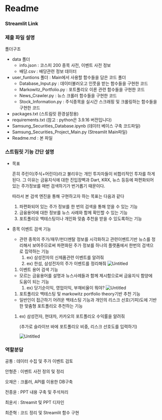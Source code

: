 # Readme

### Streamlit Link

[](https://junhyeok1002-samsung-sec-samsung-securities-project-main-2lkjqy.streamlit.app/)

### 제출 파일 설명

폴더구조

- data 폴더
    - info.json : 코스피 200 종목 사전, 이벤트 사전 정보
    - 배당.csv : 배당관련 정보 데이터
- user_funtions 폴더 : Main에서 사용할 함수들을 담은 코드 폴더
    - Database_Input.py : 데이터불러오고 인풋을 받는 함수들을 구현한 코드
    - Markowitz_Portfolio.py : 포트폴리오 이론 관련 함수들을 구현한 코드
    - News_Crawler.py : 뉴스 크롤러 함수들을 구현한 코드
    - Stock_Information.py : 주식종목을 실시간 스크래핑 및 크롤링하는 함수들을 구현한 코드
- packages.txt (스트림릿 환경설정용)
- requirements.txt (참고 : python은 3.9.16 버전입니다)
- Samsung_Securities_Database.ipynb (데이터 베이스 구축 코드파일)
- Samsung_Securities_Project_Main.py (Streamlit Main파일)
- Readme.md : 본 파일

### 스트림릿 기능 간단 설명

- 목표
    
     흔히 주린이(주식+어린이)라고 불리우는 개인 투자자들이 비합리적인 투자를 하게된다. 그 이유는 금융지식에 대한 진입장벽과 Dart, KRX, 뉴스 등등에 파편화되어 있는 주가정보를 매번 검색하기가 번거롭기 때문이다. 
    
    따라서 본 검색 엔진을 통해 구현하고자 하는 목표는 다음과 같다
    
    1. 파편화되어 있는 주가 정보를 한 번의 검색을 통해 얻을 수 있는 기능
    2. 금융용어에 대한 정보를 뉴스 사례와 함께 확인할 수 있는 기능
    3. 포트폴리오 백테스팅이나 개인화 맞춤 추천을 받을 수 있도록하는 기능

- 종목 이벤트 검색 기능
    - 관련 종목의 주가/재무/펀더멘탈 정보를 시각화하고 관련이벤트기반 뉴스를 정리해서 보여주므로써 파편화된 주가 정보를 하나의 플랫폼에서 한번의 검색으로 집약하는 기능
        1. ex) 삼성전자의 신제품관련 이벤트를 알려줘 
        2. ex) 한섬, 삼성전자의 주가 이벤트를 정리해줘
        ![Untitled](/gif/KakaoTalk_20230606_214030780_01.gif)
        
    1. 이벤트 용어 검색 기능
    - 모르는 금융용어를 설명과 뉴스사례들과 함께 제시함으로써 금융지식 함양에 도움이 되는 기능
        1. ex) 당기순이익, 영업이익, 부채비율이 뭐야?
        ![Untitled](/gif/KakaoTalk_20230606_214030780.gif)
        
        
    1. 포트폴리오 백테스팅 및 markowitz portfolio theory기반 추천 기능
    - 일반인이 접근하기 어려운 백테스팅 기능과 개인의 리스크 선호(기피)도에 기반한 맞춤형 포트폴리오 추천하는 기능
    1. ex) 삼성전자, 현대차, 카카오의 포트폴리오 수익률을 알려줘
        
        (추가로 슬라이브 바에 포트폴리오 비중, 리스크 선호도를 입력하기)
        
        ![Untitled](/gif/KakaoTalk_20230606_214536939.gif)
        
    

### 역할분담

공통 : 데이터 수집 및 주가 이벤트 검토 

안형준 : 이벤트 사전 정의 및 정리

오재은 : 크롤러, API를 이용한 DB구축

전종윤 : PPT 내용 구축 및 주석처리

최윤서 : Streamit 및 PPT 디자인

최준혁 : 코드 정리 및 Streamlit 함수 구현
